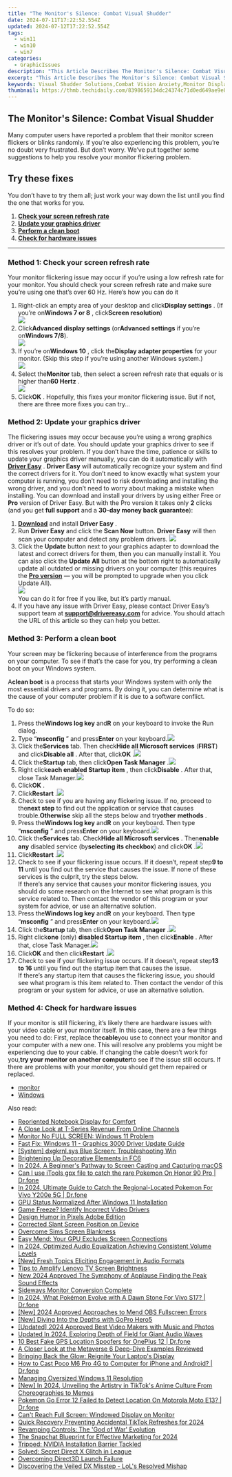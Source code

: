 ```yaml
---
title: "The Monitor's Silence: Combat Visual Shudder"
date: 2024-07-11T17:22:52.554Z
updated: 2024-07-12T17:22:52.554Z
tags:
  - win11
  - win10
  - win7
categories:
  - GraphicIssues
description: "This Article Describes The Monitor's Silence: Combat Visual Shudder"
excerpt: "This Article Describes The Monitor's Silence: Combat Visual Shudder"
keywords: Visual Shudder Solutions,Combat Vision Anxiety,Monitor Display Technology Troubleshooting,Techniques for Reducing Screen Disturbances,Ergonomic Setup to Prevent Visual Disruptions,Optimal Viewing Settings for Monitors,High-Resolution Display Management
thumbnail: https://thmb.techidaily.com/8398659134dc24374c71d0ed649ae9e802ceefac033bb56636ce9acb89582f53.jpg
---
```


## The Monitor's Silence: Combat Visual Shudder

Many computer users have reported a problem that their monitor screen flickers or blinks randomly. If you’re also experiencing this problem, you’re no doubt very frustrated. But don’t worry. We’ve put together some suggestions to help you resolve your monitor flickering problem.

## Try these fixes

You don’t have to try them all; just work your way down the list until you find the one that works for you.

1. [**Check your screen refresh rate**](#a)
2. [**Update your graphics driver**](#b)
3. [**Perform a clean boot**](#c)
4. [**Check for hardware issues**](#d)

---

### Method 1: Check your screen refresh rate

Your monitor flickering issue may occur if you’re using a low refresh rate for your monitor. You should check your screen refresh rate and make sure you’re using one that’s over 60 Hz. Here’s how you can do it

1. Right-click an empty area of your desktop and click**Display settings** . (If you’re on**Windows 7 or 8** , click**Screen resolution**)  
![](https://images.drivereasy.com/wp-content/uploads/2018/08/img_5b7e6da1b231b.jpg)
2. Click**Advanced display settings** (or**Advanced settings** if you’re on**Windows 7/8**).  
![](https://images.drivereasy.com/wp-content/uploads/2018/08/img_5b7e704e6a599.jpg)
3. If you’re on**Windows 10** , click the**Display adapter properties** for your monitor. (Skip this step if you’re using another Windows system.)  
![](https://images.drivereasy.com/wp-content/uploads/2018/08/img_5b7e7085d412e.jpg)
4. Select the**Monitor** tab, then select a screen refresh rate that equals or is higher than**60 Hertz** .  
![](https://images.drivereasy.com/wp-content/uploads/2018/08/img_5b7e71d39685f.jpg)
5. Click**OK** .
Hopefully, this fixes your monitor flickering issue. But if not, there are three more fixes you can try…

### Method 2: Update your graphics driver

The flickering issues may occur because you’re using a wrong graphics driver or it’s out of date. You should update your graphics driver to see if this resolves your problem. If you don’t have the time, patience or skills to update your graphics driver manually, you can do it automatically with [**Driver Easy**](https://tools.techidaily.com/drivereasy/download/) . **Driver Easy**  will automatically recognize your system and find the correct drivers for it. You don’t need to know exactly what system your computer is running, you don’t need to risk downloading and installing the wrong driver, and you don’t need to worry about making a mistake when installing.  You can download and install your drivers by using either Free or **Pro**  version of Driver Easy. But with the Pro version it takes only **2**  clicks (and you get **full support** and a **30-day money back guarantee**):

1. [**Download**](https://tools.techidaily.com/drivereasy/download/) and install **Driver Easy** .
2. Run **Driver Easy** and click the **Scan Now** button. **Driver Easy**  will then scan your computer and detect any problem drivers. ![](https://images.drivereasy.com/wp-content/uploads/2018/08/img_5b7e74986a8bc.jpg)
3. Click the **Update**  button next to your graphics adapter to download the latest and correct drivers for them, then you can manually install it. You can also click the **Update All**  button at the bottom right to automatically update all outdated or missing drivers on your computer (this requires the **[Pro version](https://tools.techidaily.com/drivereasy/download/)**  — you will be prompted to upgrade when you click Update All).  
![](https://images.drivereasy.com/wp-content/uploads/2018/08/img_5b7e74fc5c7b0.jpg)  
 You can do it for free if you like, but it’s partly manual.
4. If you have any issue with Driver Easy, please contact Driver Easy’s support team at **[support@drivereasy.com](mailto:support@drivereasy.com)**  for advice. You should attach the URL of this article so they can help you better.

### Method 3: Perform a clean boot

Your screen may be flickering because of interference from the programs on your computer. To see if that’s the case for you, try performing a clean boot on your Windows system.

 A**clean boot** is a process that starts your Windows system with only the most essential drivers and programs. By doing it, you can determine what is the cause of your computer problem if it is due to a software conflict.

To do so:

1. Press the**Windows log key** and**R** on your keyboard to invoke the Run dialog.
2. Type “**msconfig** ” and press**Enter** on your keyboard.![](https://images.drivereasy.com/wp-content/uploads/2018/03/img_5abb16efa1a4f.png)
3. Click the**Services** tab. Then check**Hide all Microsoft services** (**FIRST**) and click**Disable all** . After that, click**OK** .![](https://images.drivereasy.com/wp-content/uploads/2018/03/img_5abb19193a7d5.png)
4. Click the**Startup** tab, then click**Open Task Manager** .![](https://images.drivereasy.com/wp-content/uploads/2018/03/img_5abb3e91a6b28.png)
5. Right click**each enabled Startup item** , then click**Disable** . After that, close Task Manager.![](https://images.drivereasy.com/wp-content/uploads/2018/03/img_5abb40476a45c.jpg)
6. Click**OK** .
7. Click**Restart** .![](https://images.drivereasy.com/wp-content/uploads/2018/03/img_5abb3516e8887.png)
8. Check to see if you are having any flickering issue. If no, proceed to the**next step** to find out the application or service that causes trouble.**Otherwise** skip all the steps below and try**other** **methods** .
9. Press the**Windows log key** and**R** on your keyboard. Then type “**msconfig** ” and press**Enter** on your keyboard.![](https://images.drivereasy.com/wp-content/uploads/2018/03/img_5abb16efa1a4f.png)
10. Click the**Services** tab. Check**Hide all Microsoft services** . Then**enable** **any** disabled service (by**selecting its checkbox**) and click**OK** .![](https://images.drivereasy.com/wp-content/uploads/2018/03/img_5abb3b3ebfca4.png)
11. Click**Restart** .![](https://images.drivereasy.com/wp-content/uploads/2018/03/img_5abb3516e8887.png)
12. Check to see if your flickering issue occurs. If it doesn’t, repeat step**9 to 11**  until you find out the service that causes the issue. If none of these services is the culprit, try the steps below.  
 If there’s any service that causes your monitor flickering issues, you should do some research on the Internet to see what program is this service related to. Then contact the vendor of this program or your system for advice, or use an alternative solution.
13. Press the**Windows log key** and**R** on your keyboard. Then type “**msconfig** ” and press**Enter** on your keyboard.![](https://images.drivereasy.com/wp-content/uploads/2018/03/img_5abb16efa1a4f.png)
14. Click the**Startup** tab, then click**Open Task Manager** .![](https://images.drivereasy.com/wp-content/uploads/2018/03/img_5abb3e91a6b28.png)
15. Right click**one** (only) **disabled Startup item** , then click**Enable** . After that, close Task Manager.![](https://images.drivereasy.com/wp-content/uploads/2018/03/img_5abb439d112a8.jpg)
16. Click**OK** and then click**Restart** .![](https://images.drivereasy.com/wp-content/uploads/2018/03/img_5abb3516e8887.png)
17. Check to see if your flickering issue occurs. If it doesn’t, repeat step**13 to 16**  until you find out the startup item that causes the issue.  
 If there’s any startup item that causes the flickering issue, you should see what program is this item related to. Then contact the vendor of this program or your system for advice, or use an alternative solution.

### Method 4: Check for hardware issues

If your monitor is still flickering, it’s likely there are hardware issues with your video cable or your monitor itself. In this case, there are a few things you need to do: First, replace the**cable**you use to connect your monitor and your computer with a new one. This will resolve any problems you might be experiencing due to your cable. If changing the cable doesn’t work for you,**try your monitor on another computer**to see if the issue still occurs. If there are problems with your monitor, you should get them repaired or replaced.

* [monitor](https://tools.techidaily.com/drivereasy/download/)
* [Windows](https://tools.techidaily.com/drivereasy/download/)

<ins class="adsbygoogle"
     style="display:block"
     data-ad-format="autorelaxed"
     data-ad-client="ca-pub-7571918770474297"
     data-ad-slot="1223367746"></ins>



<ins class="adsbygoogle"
     style="display:block"
     data-ad-client="ca-pub-7571918770474297"
     data-ad-slot="8358498916"
     data-ad-format="auto"
     data-full-width-responsive="true"></ins>



<span class="atpl-alsoreadstyle">Also read:</span>
<div><ul>
<li><a href="https://graphic-issues.techidaily.com/reoriented-notebook-display-for-comfort/"><u>Reoriented Notebook Display for Comfort</u></a></li>
<li><a href="https://youtube-video-recordings.techidaily.com/a-close-look-at-t-series-revenue-from-online-channels/"><u>A Close Look at T-Series Revenue From Online Channels</u></a></li>
<li><a href="https://graphic-issues.techidaily.com/monitor-no-full-screen-windows-11-problem/"><u>Monitor No FULL SCREEN: Windows 11 Problem</u></a></li>
<li><a href="https://graphic-issues.techidaily.com/fast-fix-windows-11-graphics-3000-driver-update-guide/"><u>Fast Fix: Windows 11 - Graphics 3000 Driver Update Guide</u></a></li>
<li><a href="https://graphic-issues.techidaily.com/system-dxgkrnlsys-blue-screen-troubleshooting-win/"><u>[System] dxgkrnl.sys Blue Screen: Troubleshooting Win</u></a></li>
<li><a href="https://graphic-issues.techidaily.com/brightening-up-decorative-elements-in-fc6/"><u>Brightening Up Decorative Elements in FC6</u></a></li>
<li><a href="https://screen-video-capture.techidaily.com/in-2024-a-beginners-pathway-to-screen-casting-and-capturing-macos/"><u>In 2024, A Beginner's Pathway to Screen Casting and Capturing macOS</u></a></li>
<li><a href="https://pokemon-go-android.techidaily.com/can-i-use-itools-gpx-file-to-catch-the-rare-pokemon-on-honor-90-pro-drfone-by-drfone-virtual-android/"><u>Can I use iTools gpx file to catch the rare Pokemon On Honor 90 Pro | Dr.fone</u></a></li>
<li><a href="https://change-location.techidaily.com/in-2024-ultimate-guide-to-catch-the-regional-located-pokemon-for-vivo-y200e-5g-drfone-by-drfone-virtual-android/"><u>In 2024, Ultimate Guide to Catch the Regional-Located Pokemon For Vivo Y200e 5G | Dr.fone</u></a></li>
<li><a href="https://graphic-issues.techidaily.com/gpu-status-normalized-after-windows-11-installation/"><u>GPU Status Normalized After Windows 11 Installation</u></a></li>
<li><a href="https://graphic-issues.techidaily.com/game-freeze-identify-incorrect-video-drivers/"><u>Game Freeze? Identify Incorrect Video Drivers</u></a></li>
<li><a href="https://extra-lessons.techidaily.com/design-humor-in-pixels-adobe-edition/"><u>Design Humor in Pixels  Adobe Edition</u></a></li>
<li><a href="https://graphic-issues.techidaily.com/corrected-slant-screen-position-on-device/"><u>Corrected Slant Screen Position on Device</u></a></li>
<li><a href="https://graphic-issues.techidaily.com/overcome-sims-screen-blankness/"><u>Overcome Sims Screen Blankness</u></a></li>
<li><a href="https://graphic-issues.techidaily.com/easy-mend-your-gpu-excludes-screen-connections/"><u>Easy Mend: Your GPU Excludes Screen Connections</u></a></li>
<li><a href="https://voice-adjusting.techidaily.com/in-2024-optimized-audio-equalization-achieving-consistent-volume-levels/"><u>In 2024, Optimized Audio Equalization Achieving Consistent Volume Levels</u></a></li>
<li><a href="https://some-techniques.techidaily.com/new-fresh-topics-eliciting-engagement-in-audio-formats/"><u>[New] Fresh Topics  Eliciting Engagement in Audio Formats</u></a></li>
<li><a href="https://graphic-issues.techidaily.com/tips-to-amplify-lenovo-tv-screen-brightness/"><u>Tips to Amplify Lenovo TV Screen Brightness</u></a></li>
<li><a href="https://voice-adjusting.techidaily.com/new-2024-approved-the-symphony-of-applause-finding-the-peak-sound-effects/"><u>New 2024 Approved The Symphony of Applause Finding the Peak Sound Effects</u></a></li>
<li><a href="https://graphic-issues.techidaily.com/sideways-monitor-conversion-complete/"><u>Sideways Monitor Conversion Complete</u></a></li>
<li><a href="https://change-location.techidaily.com/in-2024-what-pokemon-evolve-with-a-dawn-stone-for-vivo-s17-drfone-by-drfone-virtual-android/"><u>In 2024, What Pokémon Evolve with A Dawn Stone For Vivo S17? | Dr.fone</u></a></li>
<li><a href="https://visual-screen-recording.techidaily.com/new-2024-approved-approaches-to-mend-obs-fullscreen-errors/"><u>[New] 2024 Approved  Approaches to Mend OBS Fullscreen Errors</u></a></li>
<li><a href="https://fox-hovers.techidaily.com/new-diving-into-the-depths-with-gopro-hero5/"><u>[New] Diving Into the Depths with GoPro Hero5</u></a></li>
<li><a href="https://youtube-zero.techidaily.com/ed-2024-approved-best-video-makers-with-music-and-photos/"><u>[Updated] 2024 Approved  Best Video Makers with Music and Photos</u></a></li>
<li><a href="https://audio-shaping.techidaily.com/updated-in-2024-exploring-depth-of-field-for-giant-audio-waves/"><u>Updated In 2024, Exploring Depth of Field for Giant Audio Waves</u></a></li>
<li><a href="https://location-fake.techidaily.com/10-best-fake-gps-location-spoofers-for-oneplus-12-drfone-by-drfone-virtual-android/"><u>10 Best Fake GPS Location Spoofers for OnePlus 12 | Dr.fone</u></a></li>
<li><a href="https://extra-information.techidaily.com/a-closer-look-at-the-metaverse-6-deep-dive-examples-reviewed/"><u>A Closer Look at the Metaverse  6 Deep-Dive Examples Reviewed</u></a></li>
<li><a href="https://graphic-issues.techidaily.com/bringing-back-the-glow-reignite-your-laptops-display/"><u>Bringing Back the Glow: Reignite Your Laptop's Display</u></a></li>
<li><a href="https://screen-mirror.techidaily.com/how-to-cast-poco-m6-pro-4g-to-computer-for-iphone-and-android-drfone-by-drfone-android/"><u>How to Cast Poco M6 Pro 4G to Computer for iPhone and Android? | Dr.fone</u></a></li>
<li><a href="https://graphic-issues.techidaily.com/managing-oversized-windows-11-resolution/"><u>Managing Oversized Windows 11 Resolution</u></a></li>
<li><a href="https://tiktok-video-files.techidaily.com/new-in-2024-unveiling-the-artistry-in-tiktoks-anime-culture-from-choreographies-to-memes/"><u>[New] In 2024, Unveiling the Artistry in TikTok's Anime Culture  From Choreographies to Memes</u></a></li>
<li><a href="https://android-pokemon-go.techidaily.com/pokemon-go-error-12-failed-to-detect-location-on-motorola-moto-e13-drfone-by-drfone-virtual-android/"><u>Pokemon Go Error 12 Failed to Detect Location On Motorola Moto E13? | Dr.fone</u></a></li>
<li><a href="https://graphic-issues.techidaily.com/cant-reach-full-screen-windowed-display-on-monitor/"><u>Can't Reach Full Screen: Windowed Display on Monitor</u></a></li>
<li><a href="https://tiktok-videos.techidaily.com/quick-recovery-preventing-accidental-tiktok-refreshes-for-2024/"><u>Quick Recovery  Preventing Accidental TikTok Refreshes for 2024</u></a></li>
<li><a href="https://graphic-issues.techidaily.com/revamping-controls-the-god-of-war-evolution/"><u>Revamping Controls: The 'God of War' Evolution</u></a></li>
<li><a href="https://snapchat-videos.techidaily.com/the-snapchat-blueprint-for-effective-marketing-for-2024/"><u>The Snapchat Blueprint for Effective Marketing for 2024</u></a></li>
<li><a href="https://graphic-issues.techidaily.com/tripped-nvidia-installation-barrier-tackled/"><u>Tripped: NVIDIA Installation Barrier Tackled</u></a></li>
<li><a href="https://graphic-issues.techidaily.com/solved-secret-direct-x-glitch-in-league/"><u>Solved: Secret Direct X Glitch in League</u></a></li>
<li><a href="https://graphic-issues.techidaily.com/overcoming-direct3d-launch-failure/"><u>Overcoming Direct3D Launch Failure</u></a></li>
<li><a href="https://graphic-issues.techidaily.com/discovering-the-veiled-dx-misstep-lols-resolved-mishap/"><u>Discovering the Veiled DX Misstep - LoL's Resolved Mishap</u></a></li>
</ul></div>
